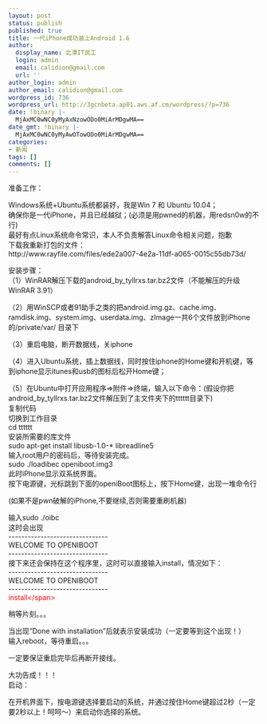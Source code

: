 ```yaml
---
layout: post
status: publish
published: true
title: 一代iPhone成功装上Android 1.6
author:
  display_name: 北漂IT民工
  login: admin
  email: calidion@gmail.com
  url: ''
author_login: admin
author_email: calidion@gmail.com
wordpress_id: 736
wordpress_url: http://3gcnbeta.ap01.aws.af.cm/wordpress/?p=736
date: !binary |-
  MjAxMC0wNC0yMyAxNzowODo0MiArMDgwMA==
date_gmt: !binary |-
  MjAxMC0wNC0yMyAwOTowODo0MiArMDgwMA==
categories:
- 新闻
tags: []
comments: []
---
```

<p>准备工作：</p>
<p>Windows系统+Ubuntu系统都装好，我是Win 7 和 Ubuntu 10.04；<br />
确保你是一代iPhone，并且已经越狱；(必须是用pwned的机器，用redsn0w的不行)<br />
最好有点Linux系统命令常识，本人不负责解答Linux命令相关问题，抱歉<br />
下载我重新打包的文件：<br />
http:&#47;&#47;www.rayfile.com&#47;files&#47;ede2a007-4e2a-11df-a065-0015c55db73d&#47;</p>
<p>安装步骤：<br />
（1）WinRAR解压下载的android_by_tyllrxs.tar.bz2文件（不能解压的升级WinRAR 3.91）</p>
<p>（2）用WinSCP或者91助手之类的把android.img.gz、cache.img、ramdisk.img、system.img、userdata.img、zImage一共6个文件放到iPhone的&#47;private&#47;var&#47; 目录下</p>
<p>（3）重启电脑，断开数据线，关iphone</p>
<p>（4）进入Ubuntu系统，插上数据线，同时按住iphone的Home键和开机键，等到iphone显示itunes和usb的图标后松开Home键；</p>
<p>（5）在Ubuntu中打开应用程序=>附件=>终端，输入以下命令：(假设你把android_by_tyllrxs.tar.bz2文件解压到了主文件夹下的tttttt目录下)<br />
复制代码<br />
切换到工作目录<br />
cd tttttt<br />
安装所需要的库文件<br />
sudo apt-get install libusb-1.0-* libreadline5<br />
输入root用户的密码后，等待安装完成。<br />
sudo .&#47;loadibec openiboot.img3<br />
此时iPhone显示双系统界面。<br />
按下电源键，光标跳到下面的openiBoot图标上，按下Home键，出现一堆命令行</p>
<p>(如果不是pwn破解的iPhone,不要继续,否则需要重刷机器)</p>
<p>输入sudo .&#47;oibc<br />
这时会出现<br />
-------------------------------<br />
WELCOME TO OPENIBOOT<br />
-------------------------------<br />
接下来还会保持在这个程序里，这时可以直接输入install，情况如下：<br />
-------------------------------<br />
WELCOME TO OPENIBOOT<br />
-------------------------------<br />
<span style="color: #ff0000;"> install<&#47;span></p>
<p>稍等片刻。。。</p>
<p>当出现&ldquo;Done with installation&rdquo;后就表示安装成功（一定要等到这个出现！）<br />
输入reboot，等待重启。。。</p>
<p>一定要保证重启完毕后再断开接线。</p>
<p>大功告成！！！<br />
启动：</p>
<p>在开机界面下，按电源键选择要启动的系统，并通过按住Home键超过2秒（一定要2秒以上！呵呵～）来启动你选择的系统。</p>
